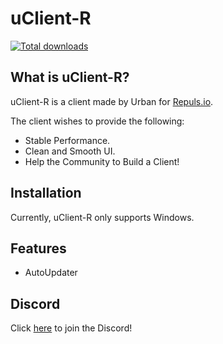# uClient-R
[![Total downloads](https://img.shields.io/github/downloads/VengeUrban/uClient-R/total)](https://github.com/VengeUrban/uClient-R/releases)

## What is uClient-R?
uClient-R is a client made by Urban for [Repuls.io](https://repuls.io). 

The client wishes to provide the following:
* Stable Performance.
* Clean and Smooth UI.
* Help the Community to Build a Client!

## Installation
Currently, uClient-R only supports Windows.

## Features
* AutoUpdater

## Discord
Click [here](https://discord.com/invite/jncCtQ2) to join the Discord!
